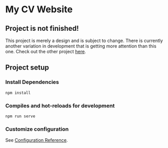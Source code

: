 # My CV Website

## Project is not finished!

This project is merely a design and is subject to change.
There is currently another variation in development that is getting more attention than this one.
Check out the other project [here](https://github.com/Ben-Lawrencee/Animated-CV-Website).


## Project setup

### Install Dependencies

```
npm install
```

### Compiles and hot-reloads for development

```
npm run serve
```


### Customize configuration
See [Configuration Reference](https://cli.vuejs.org/config/).
